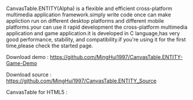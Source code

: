CanvasTable.ENTITY(Alpha) is a flexible and efficient cross-platform multimedia application framework.simply write code once can make appliction run on different desktop platforms and different mobile platforms.your can use it rapid development the cross-platform multimedia application and game application.it is developed in C language,has very good performance, stability, and compatibility.if you're using it for the first time,please check the started page.

Download demo : https://github.com/MingHui1997/CanvasTable.ENTITY-Game-Demo

Download source : https://github.com/MingHui1997/CanvasTable.ENTITY_Source


CanvasTable for HTML5 : 

